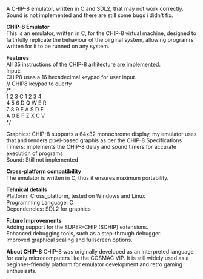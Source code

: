 A CHIP-8 emulator, written in C and SDL2, that may not work correctly.
Sound is not implemented and there are still some bugs i didn't fix.

__CHIP-8 Emulator__  
This is an emulator, written in C, for the CHIP-8 virtual machine, designed to faithfully replicate the behaviour of the oirginal system, allowing programrs written for it to be runned on any system.  

__Features__  
All 35 instructions of the CHIP-8 arhitecture are implemented.  
Input:  
CHIP8 uses a 16 hexadecimal keypad for user input.  
// CHIP8 keypad to querty  
/*  
1 2 3 C    1 2 3 4  
4 5 6 D    Q W E R  
7 8 9 E    A S D F  
A 0 B F    Z X C V  
*/  

Graphics: CHIP-8 supports a 64x32 monochrome display, my emulator uses that and renders pixel-based graphis as per the CHIP-8 Specifications     
Timers: implements the CHIP-8 delay and sound timers for accurate execution of programs  
Sound: Still not implemented   


__Cross-platform compatibility__   
The emulator is written in C, thus it ensures maximum portability.  


__Tehnical details__  
Platform: Cross_platform, tested on Windows and Linux   
Programming Language: C  
Dependencies: SDL2 for graphics  


__Future Improvements__  
Adding support for the SUPER-CHIP (SCHIP) extensions.  
Enhanced debugging tools, such as a step-through debugger.  
Improved graphical scaling and fullscreen options.  


__About CHIP-8__
CHIP-8 was originally developed as an interpreted language for early microcomputers like the COSMAC VIP. 
It is still widely used as a beginner-friendly platform for emulator development and retro gaming enthusiasts.

